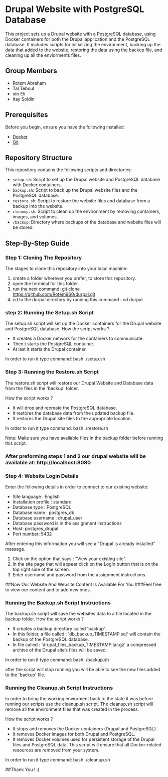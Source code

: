 # Drupal Website with PostgreSQL Database

This project sets up a Drupal website with a PostgreSQL database, using Docker containers for both the Drupal application and the PostgreSQL database. 
It includes scripts for initializing the environment, backing up the data that added to the website, restoring the data using the backup file, and cleaning up all the enviorments files.

## Group Members
- Rotem Abraham
- Tal Teboul
- ido Eli
- Itay Soldin

## Prerequisites

Before you begin, ensure you have the following installed:

- [Docker](https://www.docker.com/get-started)
- [Git](https://git-scm.com/)

## Repository Structure

This repository contains the following scripts and directories:

- `setup.sh`: Script to set up the Drupal website and PostgreSQL database with Docker containers.
- `backup.sh`: Script to back up the Drupal website files and the PostgreSQL database.
- `restore.sh`: Script to restore the website files and database from a backup into the website.
- `cleanup.sh`: Script to clean up the environment by removing containers, images, and volumes.
- `/backup`: Directory where backups of the database and website files will be stored.
 

## Step-By-Step Guide
### Step 1: Cloning The Repository

The stages to clone this repository into your local machine:
1. create a folder wherever you prefer, to store this repository.
2. open the terminal for this folder.
3. run the next command: git clone https://github.com/Rotem960/durpal.git
4. cd to the durpal directory by running this command : cd durpal.
   
### step 2: Running the Setup.sh Script

The setup.sh script will set up the Docker containers for the Drupal website and PostgreSQL database.
How the script works ?
- It creates a Docker network for the containers to communicate.
- Then t starts the PostgreSQL container.
- At last it starts the Drupal container.
 
In order to run it type command: bash ./setup.sh

### Step 3: Running the Restore.sh Script 
The restore.sh script will restore our Drupal Website and Database data from the files in the 'backup' folder.

How the script works ?
- It will drop and recreate the PostgreSQL database.
- It restores the database data from the updated backup file.
- It restores the Drupal site files to the appropriate location.

In order to run it type command: bash ./restore.sh

Note: Make sure you have available files in the backup folder before running this script.

### After preforming steps 1 and 2 our drupal website will be available at: http://localhost:8080
### Step 4: Website Login Details
Enter the following details in order to connect to our existing website:
- Site language : English
- Installation profile : standard
- Database type : PostgreSQL 
- Database name : postgres_db
- Database username : drupal_user
- Database password is in the assignment instructions
- Host: postgres_drupal
- Port number: 5432
 
After entering this information you will see a "Drupal is already installed" massege.
1. Click on the option that says : "View your existing site".
2. In the site page that will appear click on the LogIn button that is on the top right side of the screen.
3. Enter username and password from the assignment instructions.

##Now Our Website And Website Content Is Available For You
###Feel free to view our content and to add new ones.

### Running the Backup.sh Script Instructions
The backup.sh script will save the websites data to a file located in the backup folder.
How the script works ? 
- It creates a backup directory called 'backup'.
- In this folder, a file called : 'db_backup_TIMESTAMP.sql' will contain the backup of the PostgreSQL database.
- In file called : 'drupal_files_backup_TIMESTAMP.tar.gz' a compressed archive of the Drupal site’s files will be saved.

In order to run it type command: bash ./backup.sh

after the script will stop running you will be able to see the new files added to the 'backup' file.

### Running the Cleanup.sh Script Instructions
In order to bring the working enviorment back to the state it was before running our scripts use the cleanup.sh script.
The cleanup.sh script will remove all the environment files that was created in the process.

How the script works ?
- It stops and removes the Docker containers (Drupal and PostgreSQL).
- It removes Docker images for both Drupal and PostgreSQL.
- It removes Docker volumes used for persistent storage of the Drupal files and PostgreSQL data.
This script will ensure that all Docker-related resources are removed from your system.

In order to run it type command: bash ./cleanup.sh


##Thank You ! :) 

